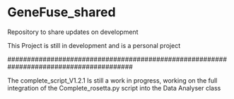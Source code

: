 # GeneFuse_shared
Repository to share updates on development

This Project is still in development and is a personal project

########################################################################################

The complete_script_V1.2.1
Is still a work in progress, working on the full integration of the Complete_rosetta.py script
into the Data Analyser class


